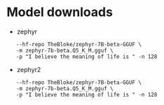 # Model downloads
- zephyr
```❯ llamacpp   \
   --hf-repo TheBloke/zephyr-7B-beta-GGUF \
   -m zephyr-7b-beta.Q5_K_M.gguf \
   -p "I believe the meaning of life is " -n 128
```
- zephyr2
```❯ llamacpp   \
   --hf-repo TheBloke/zephyr-7B-beta-GGUF \
   -m zephyr-7b-beta.Q5_K_M.gguf \
   -p "I believe the meaning of life is " -n 128
```
